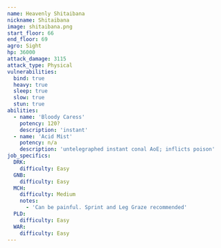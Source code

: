 ```yaml
---
name: Heavenly Shitaibana
nickname: Shitaibana
image: shitaibana.png
start_floor: 66
end_floor: 69
agro: Sight
hp: 36000
attack_damage: 3115
attack_type: Physical
vulnerabilities:
  bind: true
  heavy: true
  sleep: true
  slow: true
  stun: true
abilities:
  - name: 'Bloody Caress'
    potency: 120?
    description: 'instant'
  - name: 'Acid Mist'
    potency: n/a
    description: 'untelegraphed instant conal AoE; inflicts poison'
job_specifics:
  DRK:
    difficulty: Easy
  GNB:
    difficulty: Easy
  MCH:
    difficulty: Medium
    notes:
      - 'Can be painful. Sprint and Leg Graze recommended'
  PLD:
    difficulty: Easy
  WAR:
    difficulty: Easy
---
```

